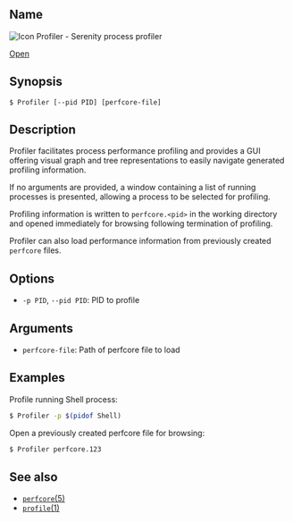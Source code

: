 ## Name

![Icon](file:///res/icons/16x16/app-profiler.png) Profiler - Serenity process profiler

[Open](file:///bin/Profiler)

## Synopsis

```**sh
$ Profiler [--pid PID] [perfcore-file]
```

## Description

Profiler facilitates process performance profiling and provides a GUI offering
visual graph and tree representations to easily navigate generated profiling
information.

If no arguments are provided, a window containing a list of running processes
is presented, allowing a process to be selected for profiling.

Profiling information is written to `perfcore.<pid>` in the working directory
and opened immediately for browsing following termination of profiling.

Profiler can also load performance information from previously created
`perfcore` files.

## Options

* `-p PID`, `--pid PID`: PID to profile

## Arguments

* `perfcore-file`: Path of perfcore file to load

## Examples

Profile running Shell process:

```sh
$ Profiler -p $(pidof Shell)
```

Open a previously created perfcore file for browsing:

```sh
$ Profiler perfcore.123
```

## See also

* [`perfcore`(5)](help://man/5/perfcore)
* [`profile`(1)](help://man/1/profile)
